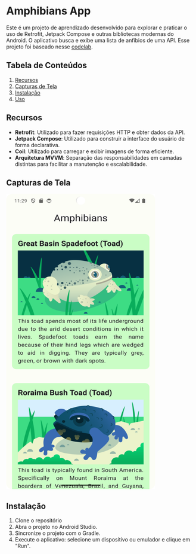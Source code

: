 # Amphibians App

Este é um projeto de aprendizado desenvolvido para explorar e praticar o uso de Retrofit, Jetpack Compose e outras bibliotecas modernas do Android. O aplicativo busca e exibe uma lista de anfíbios de uma API. Esse projeto foi baseado nesse [codelab](https://developer.android.com/codelabs/basic-android-kotlin-compose-practice-amphibians-app?continue=https%3A%2F%2Fdeveloper.android.com%2Fcourses%2Fpathways%2Fandroid-basics-compose-unit-5-pathway-2&hl=pt-br#0).

## Tabela de Conteúdos

1. [Recursos](#recursos)
2. [Capturas de Tela](#capturas-de-tela)
3. [Instalação](#instalação)
4. [Uso](#uso)


## Recursos

- **Retrofit**: Utilizado para fazer requisições HTTP e obter dados da API.
- **Jetpack Compose**: Utilizado para construir a interface do usuário de forma declarativa.
- **Coil**: Utilizado para carregar e exibir imagens de forma eficiente.
- **Arquitetura MVVM**: Separação das responsabilidades em camadas distintas para facilitar a manutenção e escalabilidade.

## Capturas de Tela
<img src="home.png" alt="Captura de Tela" width="400" height="790">



## Instalação

1. Clone o repositório
2. Abra o projeto no Android Studio.
3. Sincronize o projeto com o Gradle.
4. Execute o aplicativo: selecione um dispositivo ou emulador e clique em "Run".

